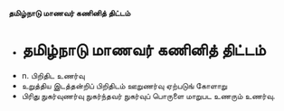 **தமிழ்நாடு மாணவர் கணினித் திட்டம்**
- # தமிழ்நாடு மாணவர் கணினித் திட்டம்
- n. பிறிதிட உணர்வு
- உறுத்திய இடத்தன்றிப்  பிறிதிடம் ஊறுணர்வு  ஏற்படுங் கோளாறு
- பிரிது  நுகர்வுணர்வு நுகர்ந்தவர் நுகர்வுப் பொருளை மாறுபட உணரும் உணர்வு.

